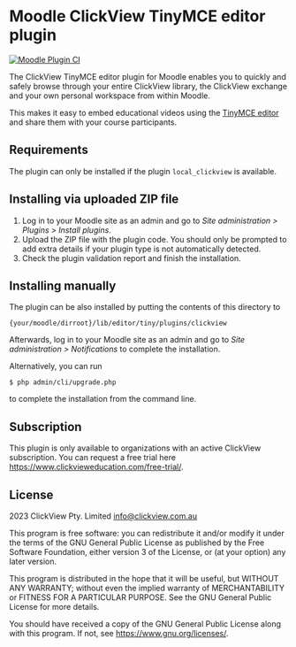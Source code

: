# Moodle ClickView TinyMCE editor plugin #

[![Moodle Plugin CI](https://github.com/clickviewapp/moodle-tinymce_clickview/actions/workflows/moodle-ci.yml/badge.svg?branch=main)](https://github.com/clickviewapp/moodle-tinymce_clickview/actions/workflows/moodle-ci.yml)

The ClickView TinyMCE editor plugin for Moodle enables you to quickly and safely browse through your entire ClickView library, the ClickView exchange and your own personal workspace from within Moodle.

This makes it easy to embed educational videos using the [TinyMCE editor](https://docs.moodle.org/311/en/TinyMCE_editor) and share them with your course participants.

## Requirements ##

The plugin can only be installed if the plugin `local_clickview` is available.

## Installing via uploaded ZIP file ##

1. Log in to your Moodle site as an admin and go to _Site administration >
   Plugins > Install plugins_.
2. Upload the ZIP file with the plugin code. You should only be prompted to add
   extra details if your plugin type is not automatically detected.
3. Check the plugin validation report and finish the installation.

## Installing manually ##

The plugin can be also installed by putting the contents of this directory to

    {your/moodle/dirroot}/lib/editor/tiny/plugins/clickview

Afterwards, log in to your Moodle site as an admin and go to _Site administration >
Notifications_ to complete the installation.

Alternatively, you can run

    $ php admin/cli/upgrade.php

to complete the installation from the command line.

## Subscription ##

This plugin is only available to organizations with an active ClickView subscription. You can request a free trial here https://www.clickvieweducation.com/free-trial/.

## License ##

2023 ClickView Pty. Limited <info@clickview.com.au>

This program is free software: you can redistribute it and/or modify it under
the terms of the GNU General Public License as published by the Free Software
Foundation, either version 3 of the License, or (at your option) any later
version.

This program is distributed in the hope that it will be useful, but WITHOUT ANY
WARRANTY; without even the implied warranty of MERCHANTABILITY or FITNESS FOR A
PARTICULAR PURPOSE.  See the GNU General Public License for more details.

You should have received a copy of the GNU General Public License along with
this program.  If not, see <https://www.gnu.org/licenses/>.